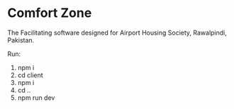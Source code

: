 # Comfort Zone

The Facilitating software designed for Airport Housing Society, Rawalpindi, Pakistan.

Run:

1. npm i
2. cd client
3. npm i
4. cd ..
5. npm run dev

